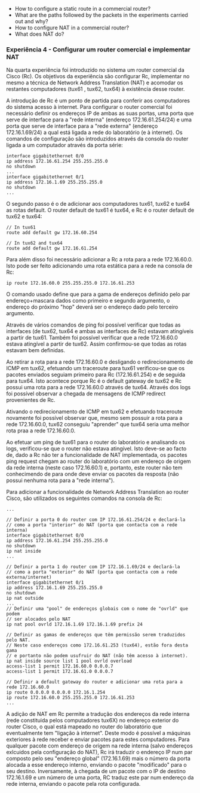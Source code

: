 - How to configure a static route in a commercial router?
- What are the paths followed by the packets in the experiments carried out and why?
- How to configure NAT in a commercial router?
- What does NAT do?

### Experiência 4 - Configurar um router comercial e implementar NAT

Na quarta experiência foi introduzido no sistema um router comercial da Cisco (Rc). Os objetivos da experiência são configurar Rc, implementar no mesmo a técnica de Network Address Translation (NAT) e acomodar os restantes computadores (tux61 , tux62, tux64) à existência desse router.

A introdução de Rc é um ponto de partida para conferir aos computadores do sistema acesso à internet. Para configurar o router comercial foi necessário definir os endereços IP de ambas as suas portas, uma porta que serve de interface para a "rede interna" (endereço 172.16.61.254/24) e uma porta que serve de interface para a "rede externa" (endereço 172.16.1.69/24) a qual está ligada a rede do laboratório (e à internet). Os comandos de configuração são introduzidos através da consola do router ligada a um computador através da porta série:

```
interface gigabitethernet 0/0
ip address 172.16.61.254 255.255.255.0
no shutdown
...
interface gigabitethernet 0/1
ip address 172.16.1.69 255.255.255.0
no shutdown
...
```

O segundo passo é o de adicionar aos computadores tux61, tux62 e tux64 as rotas default. O router default de tux61 é tux64, e Rc é o router default de tux62 e tux64:

```
// In tux61
route add default gw 172.16.60.254

// In tux62 and tux64
route add default gw 172.16.61.254
```

Para além disso foi necessário adicionar a Rc a rota para a rede 172.16.60.0. Isto pode ser feito adicionando uma rota estática para a rede na consola de Rc:

```
ip route 172.16.60.0 255.255.255.0 172.16.61.253
```

O comando usado define que para a gama de endereços definido pelo par endereço+mascara dados como primeiro e segundo argumento, o endereço do próximo "hop" deverá ser o endereço dado pelo terceiro argumento.

Através de vários comandos de ping foi possível verificar que todas as interfaces (de tux62, tux64 e ambas as interfaces de Rc) estavam atingíveis a partir de tux61. Também foi possível verificar que a rede 172.16.60.0 estava atingível a partir de tux62. Assim confirmou-se que todas as rotas estavam bem definidas.

Ao retirar a rota para a rede 172.16.60.0 e desligando o redirecionamento de ICMP em tux62, efetuando um traceroute para tux61 verificou-se que os pacotes enviados seguiam primeiro para Rc (172.16.61.254) e de seguida para tux64. Isto acontece porque Rc é o default gateway de tux62 e Rc possui uma rota para a rede 172.16.60.0 através de tux64. Através dos logs foi possível observar a chegada de mensagens de ICMP redirect provenientes de Rc.

Ativando o redirecionamento de ICMP em tux62 e efetuando traceroute novamente foi possível observar que, mesmo sem possuir a rota para a rede 172.16.60.0, tux62 conseguiu "aprender" que tux64 seria uma melhor rota praa a rede 172.16.60.0.

Ao efetuar um ping de tux61 para o router do laboratório e analisando os logs, verificou-se que o router não estava atingível. Isto deve-se ao facto de, dado a Rc não ter a funcionalidade de NAT implementada, os pacotes ping request chegam ao router do laboratório com um endereço de origem  da rede interna (neste caso 172.16.60.1) e, portanto, este router não tem conhecimendo de para onde deve enviar os pacotes da resposta (não possui nenhuma rota para a "rede interna").


Para adicionar a funcionalidade de Network Address Translation ao router Cisco, são utilizados os seguintes comandos na consola de Rc:

```
...

// Definir a porta 0 do router com IP 172.16.61.254/24 e declará-la 
// como a porta "interior" do NAT (porta que contacta com a rede interna)
interface gigabitethernet 0/0
ip address 172.16.61.254 255.255.255.0
no shutdown
ip nat inside
...

// Definir a porta 1 do router com IP 172.16.1.69/24 e declará-la 
// como a porta "exterior" do NAT (porta que contacta com a rede externa/internet)
interface gigabitethernet 0/1
ip address 172.16.1.69 255.255.255.0
no shutdown
ip nat outside
...
// Definir uma "pool" de endereços globais com o nome de "ovrld" que podem 
// ser alocados pelo NAT
ip nat pool ovrld 172.16.1.69 172.16.1.69 prefix 24

// Definir as gamas de endereços que têm permissão serem traduzidos pelo NAT.
// Neste caso endereços como 172.16.61.253 (tux64), estão fora desta gama 
// e portanto não podem usufruir do NAT (não têm acesso à internet).
ip nat inside source list 1 pool ovrld overload
access-list 1 permit 172.16.60.0 0.0.0.7
access-list 1 permit 172.16.61.0 0.0.0.7

// Definir a default gateway do router e adicionar uma rota para a rede 172.16.60.0
ip route 0.0.0.0 0.0.0.0 172.16.1.254
ip route 172.16.60.0 255.255.255.0 172.16.61.253
...
```

A adição de NAT em Rc permite a tradução dos endereços da rede interna (rede constituida pelos computadores tux6X) no endereço exterior do router Cisco, o qual está mapeado no router do laboratório que eventualmente tem "ligação à internet". Deste modo é possível a  máquinas exteriores à rede receber e enviar pacotes para estes computadores.
Para qualquer pacote com endereço de origem na rede interna (salvo endereços exlcuidos pela configuração do NAT), Rc irá traduzir o endereço IP num par composto pelo seu "endereço global" (172.16.1.69) mais o número da porta alocada a esse endereço interno, enviando o pacote "modificado" para o seu destino. Inversamente, à chegada de um pacote com o IP de destino 172.16.1.69 e um número de uma porta, RC traduz este par num endereço da rede interna, enviando o pacote pela rota configurada.
